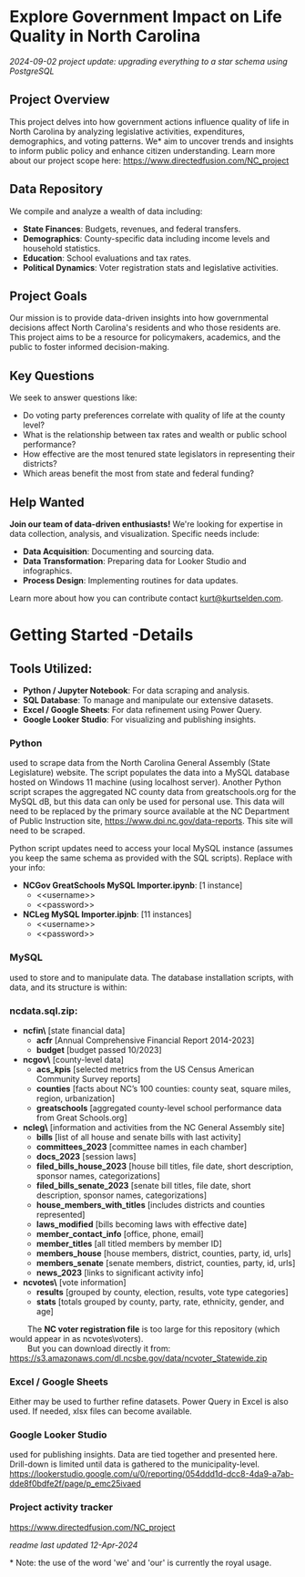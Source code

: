 # Explore Government Impact on Life Quality in North Carolina
*2024-09-02 project update: upgrading everything to a star schema using PostgreSQL*

## Project Overview
This project delves into how government actions influence quality of life in North Carolina by analyzing legislative activities, expenditures, demographics, and voting patterns. We* aim to uncover trends and insights to inform public policy and enhance citizen understanding. Learn more about our project scope here: <https://www.directedfusion.com/NC_project>

## Data Repository
We compile and analyze a wealth of data including:
- **State Finances**: Budgets, revenues, and federal transfers.
- **Demographics**: County-specific data including income levels and household statistics.
- **Education**: School evaluations and tax rates.
- **Political Dynamics**: Voter registration stats and legislative activities.

## Project Goals
Our mission is to provide data-driven insights into how governmental decisions affect North Carolina's residents and who those residents are. This project aims to be a resource for policymakers, academics, and the public to foster informed decision-making.

## Key Questions
We seek to answer questions like:
- Do voting party preferences correlate with quality of life at the county level?
- What is the relationship between tax rates and wealth or public school performance?
- How effective are the most tenured state legislators in representing their districts?
- Which areas benefit the most from state and federal funding?

## Help Wanted
**Join our team of data-driven enthusiasts!** We're looking for expertise in data collection, analysis, and visualization. Specific needs include:
- **Data Acquisition**: Documenting and sourcing data.
- **Data Transformation**: Preparing data for Looker Studio and infographics.
- **Process Design**: Implementing routines for data updates.

Learn more about how you can contribute contact kurt@kurtselden.com.

# Getting Started -Details

## Tools Utilized:
- **Python / Jupyter Notebook**: For data scraping and analysis.
- **SQL Database**: To manage and manipulate our extensive datasets.
- **Excel / Google Sheets**: For data refinement using Power Query.
- **Google Looker Studio**: For visualizing and publishing insights.

### Python
used to scrape data from the North Carolina General Assembly (State Legislature) website. The script populates the data into a MySQL database hosted on Windows 11 machine (using localhost server). Another Python script scrapes the aggregated NC county data from greatschools.org for the MySQL dB, but this data can only be used for personal use. This data will need to be replaced by the primary source available at the NC Department of Public Instruction site, <https://www.dpi.nc.gov/data-reports>. This site will need to be scraped.

Python script updates need to access your local MySQL instance (assumes you keep the same schema as provided with the SQL scripts). Replace with your info:

- **NCGov GreatSchools MySQL Importer.ipynb**: \[1 instance\]
  - &lt;<username&gt;>
  - &lt;<password&gt;>
- **NCLeg MySQL Importer.ipjnb**: \[11 instances\]
  - &lt;<username&gt;>
  - &lt;<password&gt;>

### MySQL
used to store and to manipulate data. The database installation scripts, with data, and its structure is within:
### ncdata.sql.zip:
- **ncfin\\** \[state financial data\]
  - **acfr** \[Annual Comprehensive Financial Report 2014-2023\]
  - **budget** \[budget passed 10/2023\]
- **ncgov\\** \[county-level data\]
  - **acs_kpis** \[selected metrics from the US Census American Community Survey reports\]
  - **counties** \[facts about NC’s 100 counties: county seat, square miles, region, urbanization\]
  - **greatschools** \[aggregated county-level school performance data from Great Schools.org\]
- **ncleg\\** \[information and activities from the NC General Assembly site\]
  - **bills** \[list of all house and senate bills with last activity\]
  - **committees_2023** \[committee names in each chamber\]
  - **docs_2023** \[session laws\]
  - **filed_bills_house_2023** \[house bill titles, file date, short description, sponsor names, categorizations\]
  - **filed_bills_senate_2023** \[senate bill titles, file date, short description, sponsor names, categorizations\]
  - **house_members_with_titles** \[includes districts and counties represented\]
  - **laws_modified** \[bills becoming laws with effective date\]
  - **member_contact_info** \[office, phone, email\]
  - **member_titles** \[all titled members by member ID\]
  - **members_house** \[house members, district, counties, party, id, urls\]
  - **members_senate** \[senate members, district, counties, party, id, urls\]
  - **news_2023** \[links to significant activity info\]
- **ncvotes\\** \[vote information\]
  - **results** \[grouped by county, election, results, vote type categories\]
  - **stats** \[totals grouped by county, party, rate, ethnicity, gender, and age\]

&nbsp;&nbsp;&nbsp;&nbsp;&nbsp;&nbsp;&nbsp; The **NC voter registration file** is too large for this repository (which would appear in as ncvotes\\voters).  
&nbsp;&nbsp;&nbsp;&nbsp;&nbsp;&nbsp;&nbsp; But you can download directly it from: <https://s3.amazonaws.com/dl.ncsbe.gov/data/ncvoter_Statewide.zip>

### Excel / Google Sheets 
Either may be used to further refine datasets. Power Query in Excel is also used. If needed, xlsx files can become available.

### Google Looker Studio
used for publishing insights. Data are tied together and presented here. Drill-down is limited until data is gathered to the municipality-level. <https://lookerstudio.google.com/u/0/reporting/054ddd1d-dcc8-4da9-a7ab-dde8f0bdfe2f/page/p_emc25ivaed>

### Project activity tracker
<https://www.directedfusion.com/NC_project>

*readme last updated 12-Apr-2024*

\* Note: the use of the word 'we' and 'our' is currently the royal usage.
